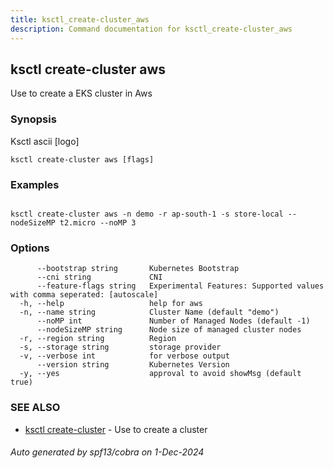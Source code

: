 ```yaml
---
title: ksctl_create-cluster_aws
description: Command documentation for ksctl_create-cluster_aws
---
```


## ksctl create-cluster aws

Use to create a EKS cluster in Aws

### Synopsis

Ksctl ascii [logo]

```
ksctl create-cluster aws [flags]
```

### Examples

```

ksctl create-cluster aws -n demo -r ap-south-1 -s store-local --nodeSizeMP t2.micro --noMP 3

```

### Options

```
      --bootstrap string       Kubernetes Bootstrap
      --cni string             CNI
      --feature-flags string   Experimental Features: Supported values with comma seperated: [autoscale]
  -h, --help                   help for aws
  -n, --name string            Cluster Name (default "demo")
      --noMP int               Number of Managed Nodes (default -1)
      --nodeSizeMP string      Node size of managed cluster nodes
  -r, --region string          Region
  -s, --storage string         storage provider
  -v, --verbose int            for verbose output
      --version string         Kubernetes Version
  -y, --yes                    approval to avoid showMsg (default true)
```

### SEE ALSO

* [ksctl create-cluster](ksctl_create-cluster.md)	 - Use to create a cluster

###### Auto generated by spf13/cobra on 1-Dec-2024
